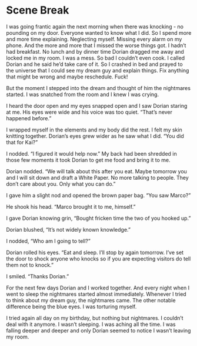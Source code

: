 # Scene Break

I was going frantic again the next morning when there was knocking - no pounding on my door. Everyone wanted to know what I did. So I spend more and more time explaining. Neglecting myself. Missing every alarm on my phone. And the more and more that I missed the worse things got. I hadn’t had breakfast. No lunch and by dinner time Dorian dragged me away and locked me in my room. I was a mess. So bad I couldn’t even cook. I called Dorian and he said he’d take care of it. So I crashed in bed and prayed to the universe that I could see my dream guy and explain things. Fix anything that might be wrong and maybe reschedule. Fuck!

But the moment I stepped into the dream and thought of him the nightmares started. I was snatched from the room and I knew I was crying.

I heard the door open and my eyes snapped open and I saw Dorian staring at me. His eyes were wide and his voice was too quiet. “That’s never happened before.”

I wrapped myself in the elements and my body did the rest. I felt my skin knitting together. Dorian’s eyes grew wider as he saw what I did. “You did that for Kai?”

I nodded. “I figured it would help now.” My back had been shredded in those few moments it took Dorian to get me food and bring it to me.

Dorian nodded. “We will talk about this after you eat. Maybe tomorrow you and I will sit down and draft a White Paper. No more talking to people. They don’t care about you. Only what you can do.”

I gave him a slight nod and opened the brown paper bag. “You saw Marco?”

He shook his head. “Marco brought it to me, himself.”

I gave Dorian knowing grin, “Bought fricken time the two of you hooked up.”

Dorian blushed, “It’s not widely known knowledge.”

I nodded, “Who am I going to tell?”

Dorian rolled his eyes. “Eat and sleep. I’ll stop by again tomorrow. I’ve set the door to shock anyone who knocks so if you are expecting visitors do tell them not to knock.”

I smiled. “Thanks Dorian.”

For the next few days Dorian and I worked together. And every night when I went to sleep the nightmares started almost immediately. Whenever I tried to think about my dream guy, the nightmares came. The other notable difference being the blue eyes. I was torturing myself.

I tried again all day on my birthday, but nothing but nightmares. I couldn’t deal with it anymore. I wasn’t sleeping. I was aching all the time. I was falling deeper and deeper and only Dorian seemed to notice I wasn’t leaving my room.

